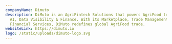 ```yaml
---
companyName: Dimuto
description: DiMuto is an AgriFintech Solutions that powers AgriFood trade with
  AI, Data Visibility & Finance. With its Marketplace, Trade Management, and
  Financial Services, DiMuto redefines global AgriFood trade.
websiteLink: https://dimuto.io
logo: /static/uploads/dimuto-logo.svg
---
```

